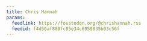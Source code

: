 ```yaml
---
title: Chris Hannah
params:
  feedlink: https://fosstodon.org/@chrishannah.rss
  feedid: f4d56af880fc85e34c6959835b03c56f
---
```

